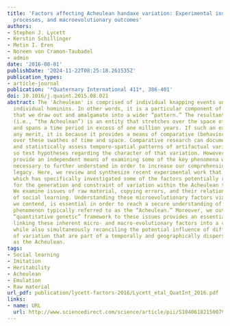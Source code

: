 ```yaml
---
title: 'Factors affecting Acheulean handaxe variation: Experimental insights, microevolutionary
  processes, and macroevolutionary outcomes'
authors:
- Stephen J. Lycett
- Kerstin Schillinger
- Metin I. Eren
- Noreen von Cramon-Taubadel
- admin
date: '2016-08-01'
publishDate: '2024-11-22T08:25:18.261535Z'
publication_types:
- article-journal
publication: '*Quaternary International 411*, 386-401'
doi: 10.1016/j.quaint.2015.08.021
abstract: The 'Acheulean' is comprised of individual knapping events undertaken by
  individual hominins. In other words, it is a particular component of hominin behavior
  that we draw out and amalgamate into a wider “pattern.” The resultant phenomenon
  (i.e., “the Acheulean”) is an entity that stretches over the space of three continents
  and spans a time period in excess of one million years. If such an exercise has
  any merit, it is because it provides a means of comparative (behavioral) analysis
  over these swathes of time and space. Comparative research can document, measure,
  and statistically assess temporo-spatial patterns of artifactual variation, and
  so test hypotheses regarding the character of that variation. However, it does not
  provide an independent means of examining some of the key phenomena which it is
  necessary to further understand in order to increase our comprehension of this archaeological
  legacy. Here, we review and synthesize recent experimental work that we have undertaken,
  which has specifically investigated some of the factors potentially responsible
  for the generation and constraint of variation within the Acheulean techno-complex.
  We examine issues of raw material, copying errors, and their relationship to mechanisms
  of social learning. Understanding these microevolutionary factors via experiments,
  we contend, is essential in order to reach a secure understanding of the macroscale
  phenomenon typically referred to as the “Acheulean.” Moreover, we outline how a
  “quantitative genetic” framework to these issues provides an essential means of
  linking these inherent micro- and macro-evolutionary factors into a coherent whole,
  while also simultaneously reconciling the potential influence of different sources
  of variation that are part of a temporally and geographically dispersed entity such
  as the Acheulean.
tags:
- Social learning
- Imitation
- Heritability
- Acheulean
- Emulation
- Raw material
url_pdf: publication/lycett-factors-2016/Lycett_etal_QuatInt_2016.pdf
links:
- name: URL
  url: http://www.sciencedirect.com/science/article/pii/S1040618215007909
---
```

